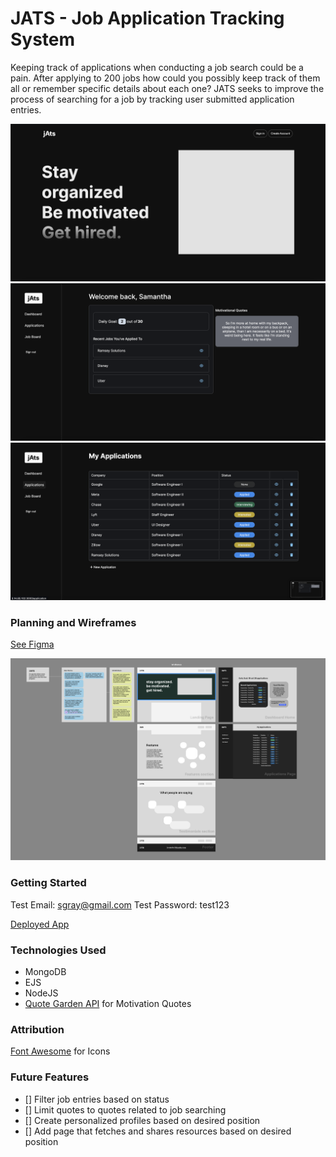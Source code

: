# JATS - Job Application Tracking System
Keeping track of applications when conducting a job search could be a pain. After applying to 200 jobs how could you possibly keep track of them all or remember specific details about each one? JATS seeks to improve the process of searching for a job by tracking user submitted application entries.

![alt text](public/assets/landing-page.png)
![alt text](public/assets/main-dashboard.png)
![alt text](public/assets/my-applications.png)

### Planning and Wireframes
[See Figma](https://www.figma.com/file/NEK4haZw6RvMQXsxyLRjfs/JATS?type=design&node-id=0-1&mode=design&t=rRdju4l3kK78qvhp-0)

![alt text](public/assets/planning-and-wireframes.png)

### Getting Started
Test Email: sgray@gmail.com
Test Password: test123

[Deployed App](3.14.85.102:3000/)

### Technologies Used
- MongoDB
- EJS
- NodeJS
- [Quote Garden API](https://github.com/pprathameshmore/QuoteGarden/tree/master) for Motivation Quotes

### Attribution
[Font Awesome](https://fontawesome.com/) for Icons

### Future Features
- [] Filter job entries based on status
- [] Limit quotes to quotes related to job searching
- [] Create personalized profiles based on desired position
- [] Add page that fetches and shares resources based on desired position
